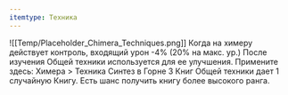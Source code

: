 ```yaml
---
itemtype: Техника
---
```

![[Temp/Placeholder_Chimera_Techniques.png]]
Когда на химеру действует контроль, входящий урон -4% (20% на макс. ур.) После изучения Общей техники используется для ее улучшения. Примените здесь: Химера > Техника Синтез в Горне 3 Книг Общей техники дает 1 случайную Книгу. Есть шанс получить книгу более высокого ранга.
